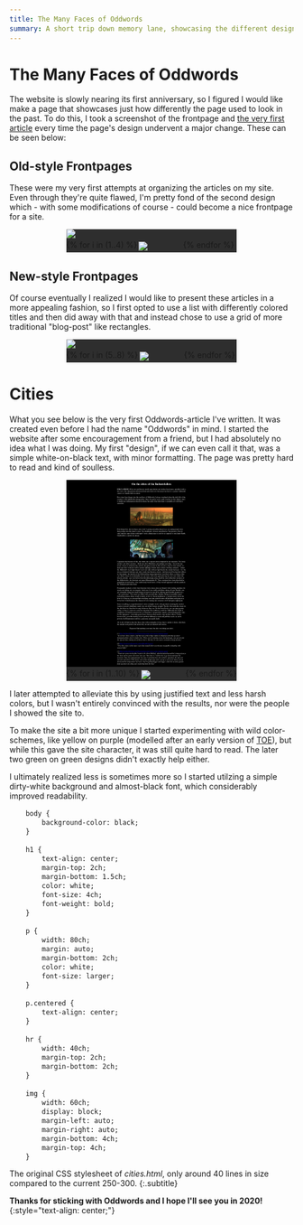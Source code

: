 ```yaml
---
title: The Many Faces of Oddwords
summary: A short trip down memory lane, showcasing the different designs Oddwords had since its inception.
---
```


<style>

.showcase #rest
{
    display: flex;
    /*width: 60%;*/
    margin: 0 auto;
}

.showcase #main_image
{
   cursor: pointer;
   max-height: 50rem;
   max-width: 100%;
}

.showcase #rest img
{
    margin: 0;
    flex-basis: 25%;
    cursor: pointer;
    border: 3px solid #2e2e2e;
}

.showcase
{
    background: #2e2e2e;
    width: 60%;
    margin: 0 auto;
}

code
{
    font-family: monospace;
}

.highlighter-rouge
{
    width: 60%;
    margin: 0 auto;
    background: #ddd;
    padding-top: 0.5rem;
    padding-bottom: 0.5rem;
}

</style>

<script>

window.addEventListener("load", () =>
{
    let imgs = [...document.querySelectorAll("#rest img")]
    let mains = [...document.querySelectorAll("#main_image")]

    imgs.forEach(img => {
        const main = img.parentElement.parentElement.querySelector("#main_image")
        img.addEventListener("click", () => {main.src = img.src})
    })
    
    mains.forEach(m => m.addEventListener("click", () => window.open(m.src, "_blank") ))
})

</script>

# The Many Faces of Oddwords

The website is slowly nearing its first anniversary, so I figured I
would like make a page that showcases just how differently the page
used to look in the past. To do this, I took a screenshot of the frontpage and [the very first
article](/cities) every time the page's design undervent a major
change. These can be seen below:

## Old-style Frontpages

These were my very first attempts at organizing the articles on my
site. Even through they're quite flawed, I'm pretty fond of the second
design which - with some modifications of course - could become a
nice frontpage for a site.

<div class="showcase">
    <img id="main_image" src="/imgs/oddwords_timelapse/index/index_1.webp">
    <div id="rest">
    {% for i in (1..4) %}
        <img src="/imgs/oddwords_timelapse/index/index_{{i}}.webp">
    {% endfor %}
    </div>
</div>

## New-style Frontpages

Of course eventually I realized I would like to present these articles
in a more appealing fashion, so I first opted to use a list with
differently colored titles and then did away with that and instead
chose to use a grid of more traditional "blog-post" like rectangles.

<div class="showcase">
    <img id="main_image" src="/imgs/oddwords_timelapse/index/index_5.webp">
    <div id="rest">
    {% for i in (5..8) %}
        <img src="/imgs/oddwords_timelapse/index/index_{{i}}.webp">
    {% endfor %}
    </div>
</div>

# Cities

What you see below is the very first Oddwords-article I've written. It
was created even before I had the name "Oddwords" in mind. I started
the website after some encouragement from a friend, but I had
absolutely no idea what I was doing. My first "design", if we can even
call it that, was a simple white-on-black text, with minor formatting.
The page was pretty hard to read and kind of soulless.

<div class="showcase">
    <img id="main_image" src="/imgs/oddwords_timelapse/cities/cities_1.webp">
    <div id="rest">
    {% for i in (1..10) %}
        <img src="/imgs/oddwords_timelapse/cities/cities_{{i}}.webp">
    {% endfor %}
    </div>
</div>

I later attempted to alleviate this by using justified text and less
harsh colors, but I wasn't entirely convinced with the results, nor
were the people I showed the site to.

To make the site a bit more unique I started experimenting with wild
color-schemes, like yellow on purple (modelled after an early version
of [TOE](http://oddworldlibrary.net/toe/Contents?title=index.php)),
but while this gave the site character, it was still quite hard to
read. The later two green on green designs didn't exactly help either.

I ultimately realized less is sometimes more so I started utilzing a
simple dirty-white background and almost-black font, which
considerably improved readability.


        body {
            background-color: black;
        }
        
        h1 {
            text-align: center;
            margin-top: 2ch;
            margin-bottom: 1.5ch;
            color: white;
            font-size: 4ch;
            font-weight: bold;
        }
        
        p {
            width: 80ch;
            margin: auto;
            margin-bottom: 2ch;
            color: white;
            font-size: larger;
        }
        
        p.centered {
            text-align: center;
        }
        
        hr {
            width: 40ch;
            margin-top: 2ch;
            margin-bottom: 2ch;
        }
        
        img {
            width: 60ch;
            display: block;
            margin-left: auto;
            margin-right: auto;
            margin-bottom: 4ch;
            margin-top: 4ch;
        }

The original CSS stylesheet of *cities.html*, only around 40 lines in
size compared to the current 250-300.
{:.subtitle}

**Thanks for sticking with Oddwords and I hope I'll see you in 2020!**
{:style="text-align: center;"}
